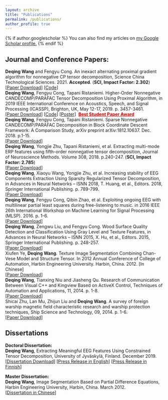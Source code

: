 ```yaml
---
layout: archive
title: "Publications"
permalink: /publications/
author_profile: true
---
```


{% if author.googlescholar %}
  You can also find my articles on <u><a href="{{author.googlescholar}}">my Google Scholar profile</a>.</u>
{% endif %}

Journal and Conference Papers:
------
<b>Deqing Wang</b> and Fengyu Cong. An inexact alternating proximal gradient algorithm for nonnegative CP tensor decomposition, Science China Technological Sciences. 2021. <b>Accepted</b>. (<b>SCI, Impact Factor: 2.302</b>)<br />[<a href="http://engine.scichina.com/doi/10.1007/s11431-020-1840-4" target="_blank">Paper Download</a>]&nbsp;[<a href="https://github.com/wangdeqing/Inexact_Alternating_Proximal_Gradient" target="_blank">Code</a>]<br>
<b>Deqing Wang</b>, Fengyu Cong, Tapani Ristaniemi. Higher-Order Nonnegative CANDECOMP/PARAFAC Tensor Decomposition Using Proximal Algorithm, in 2019 IEEE International Conference on Acoustics, Speech, and Signal Processing (ICASSP), Brighton, UK, May 12-17, 2019. p. 3457-3461.<br />[<a href="https://doi.org/10.1109/ICASSP.2019.8683217" target="_blank">Paper Download</a>]&nbsp;[<a href="/files/codes/Code_NCP_PROX_BPP.zip" target="_blank">Code</a>]&nbsp;[<a href="https://sigport.org/documents/higher-order-nonnegative-candecompparafac-tensor-decomposition-using-proximal-algorithm" target="_blank">Poster</a>]&nbsp;&nbsp;<a style="color:#CC0000" href="https://www.2019.ieeeicassp.org/2019.ieeeicassp.org/program.html#awards" target="_blank"><strong>Best Student Paper Award</strong></a><br>
<b>Deqing Wang</b>, Fengyu Cong, Tapani Ristaniemi. Sparse Nonnegative CANDECOMP/PARAFAC Decomposition in Block Coordinate Descent Framework: A Comparison Study, arXiv preprint arXiv:1812.10637. Dec. 2018. p.1-15.<br />[<a href="https://arxiv.org/abs/1812.10637" target="_blank">Paper Download</a>]<br>
<b>Deqing Wang</b>, Yongjie Zhu, Tapani Ristaniemi, et al. Extracting multi-mode ERP features using fifth-order nonnegative tensor decomposition, Journal of Neuroscience Methods. Volume 308, 2018. p.240-247. (<b>SCI, Impact Factor: 2.785</b>)<br />[<a href="https://doi.org/10.1016/j.jneumeth.2018.07.020" target="_blank">Paper Download</a>]<br>
<b>Deqing Wang</b>, Xiaoyu Wang, Yongjie Zhu, et al. Increasing stability of EEG Components Extraction Using Sparsity Regularized Tensor Decomposition, in Advances in Neural Networks – ISNN 2018, T. Huang, et al., Editors. 2018, Springer International Publishing. p. 789-799.<br />[<a href="https://doi.org/10.1007/978-3-319-92537-0_89" target="_blank">Paper Download</a>]<br>
<b>Deqing Wang</b>, Fengyu Cong, Qibin Zhao, et al. Exploiting ongoing EEG with multilinear partial least squares during free-listening to music. in 2016 IEEE 26th International Workshop on Machine Learning for Signal Processing (MLSP). 2016. p. 1-6.<br />[<a href="https://doi.org/10.1109/MLSP.2016.7738849" target="_blank">Paper Download</a>]<br>
<b>Deqing Wang</b>, Zengwu Liu, and Fengyu Cong. Wood Surface Quality Detection and Classification Using Gray Level and Texture Features, in Advances in Neural Networks – ISNN 2015, X. Hu, et al., Editors. 2015, Springer International Publishing. p. 248-257.<br />[<a href="https://doi.org/10.1007/978-3-319-25393-0_28" target="_blank">Paper Download</a>]<br>
Xiufen Ye, <b>Deqing Wang</b>. Texture Image Segmentation Combining Chan-Vese Model and Structure Tensor. In 2012 Annual Conference of College of Automation, Harbin Engineering University. Harbin, China. 2012. [In Chinese]<br />[<a href="http://users.jyu.fi/~dewang/Documents/Ye_Wang_Image_Segmentation_2012.pdf" target="_blank">Paper Download</a>]<br>
<b>Deqing Wang</b>, Tianxing Niu and Jiasheng Qu. Research of Communication Between Visual C++ and Kingview Based on ActiveX Control, Techniques of Automation and Applications, 11, 2014. p. 1-8.<br />[<a href="https://oversea.cnki.net/KCMS/detail/detail.aspx?dbcode=CJFD&dbname=CJFDLAST2015&filename=ZDHJ201411031" target="_blank">Paper Download</a>]<br>
Shicai Zhu, Lan Mu, Zhijun Liu and <b>Deqing Wang</b>. A survey of foreign warship magnetic field characteristic research and warship protection techniques, Ship Science and Technology, 09, 2014. p. 1-6. <br />[<a href="https://oversea.cnki.net/KCMS/detail/detail.aspx?dbcode=CJFD&dbname=CJFD2014&filename=JCKX201409002" target="_blank">Paper Download</a>]<br>

Dissertations
------
<b>Doctoral Dissertation:</b><br><b>Deqing Wang</b>, Extracting Meaningful EEG Features Using Constrained Tensor Decomposition, University of Jyväskylä, Finland. December 2019.<br>
[<a href="http://urn.fi/URN:ISBN:978-951-39-7968-3" target="_blank">Dissertation Download</a>] [<a href="https://www.jyu.fi/en/current/archive/2019/11/12-12-2019-msc-deqing-wang-faculty-of-information-technology-mathematical-information-technology" target="_blank">Press Release in English</a>] [<a href="https://www.jyu.fi/fi/ajankohtaista/arkisto/2019/11/12-12-2019-msc-deqing-wang-informaatioteknologian-tiedekunta-tietotekniikka" target="_blank">Press Release in Finnish</a>]<br>

<b>Master Dissertation:</b><br><b>Deqing Wang</b>, Image Segmentation Based on Partial Difference Equations, Harbin Engineering University, Harbin, China. March 2012.<br>
[<a href="http://kns.cnki.net/KCMS/detail/detail.aspx?dbname=CMFD201301&filename=1012518274.nh" target="_blank">Dissertation in Chinese</a>]<br>
